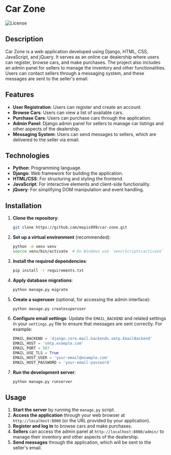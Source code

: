 # Car Zone

![License](https://img.shields.io/badge/license-MIT-blue.svg)

## Description

Car Zone is a web application developed using Django, HTML, CSS, JavaScript, and jQuery. It serves as an online car dealership where users can register, browse cars, and make purchases. The project also includes an admin panel for sellers to manage the inventory and other functionalities. Users can contact sellers through a messaging system, and these messages are sent to the seller's email.

## Features

- **User Registration**: Users can register and create an account.
- **Browse Cars**: Users can view a list of available cars.
- **Purchase Cars**: Users can purchase cars through the application.
- **Admin Panel**: Django admin panel for sellers to manage car listings and other aspects of the dealership.
- **Messaging System**: Users can send messages to sellers, which are delivered to the seller via email.

## Technologies

- **Python**: Programming language.
- **Django**: Web framework for building the application.
- **HTML/CSS**: For structuring and styling the frontend.
- **JavaScript**: For interactive elements and client-side functionality.
- **jQuery**: For simplifying DOM manipulation and event handling.

## Installation

1. **Clone the repository**:
    ```bash
    git clone https://github.com/mayis999/car-zone.git
    ```
2. **Set up a virtual environment** (recommended):
    ```bash
    python -m venv venv
    source venv/bin/activate  # On Windows use `venv\Scripts\activate`
    ```
3. **Install the required dependencies**:
    ```bash
    pip install -r requirements.txt
    ```
4. **Apply database migrations**:
    ```bash
    python manage.py migrate
    ```
5. **Create a superuser** (optional, for accessing the admin interface):
    ```bash
    python manage.py createsuperuser
    ```
6. **Configure email settings**:
    Update the `EMAIL_BACKEND` and related settings in your `settings.py` file to ensure that messages are sent correctly. For example:
    ```python
    EMAIL_BACKEND = 'django.core.mail.backends.smtp.EmailBackend'
    EMAIL_HOST = 'smtp.example.com'
    EMAIL_PORT = 587
    EMAIL_USE_TLS = True
    EMAIL_HOST_USER = 'your-email@example.com'
    EMAIL_HOST_PASSWORD = 'your-email-password'
    ```
7. **Run the development server**:
    ```bash
    python manage.py runserver
    ```

## Usage

1. **Start the server** by running the `manage.py` script.
2. **Access the application** through your web browser at `http://localhost:8000` (or the URL provided by your application).
3. **Register and log in** to browse cars and make purchases.
4. **Sellers** can access the admin panel at `http://localhost:8000/admin/` to manage their inventory and other aspects of the dealership.
5. **Send messages** through the application, which will be sent to the seller's email.
